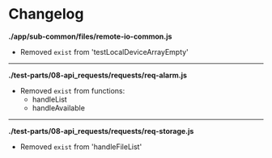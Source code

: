 # Changelog

**./app/sub-common/files/remote-io-common.js**
* Removed `exist` from 'testLocalDeviceArrayEmpty'

---

**./test-parts/08-api_requests/requests/req-alarm.js**
* Removed `exist` from functions:
	* handleList
	* handleAvailable

---

**./test-parts/08-api_requests/requests/req-storage.js**
* Removed `exist` from 'handleFileList'